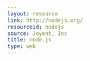 ```yaml
---
layout: resource
link: http://nodejs.org/
resourceid: nodejs
source: Joyent, Inc
title: node.js
type: web
---
```


